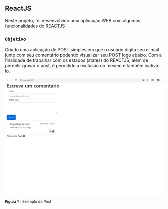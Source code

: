 ## ReactJS

Neste projeto, foi desenvolvido uma aplicação WEB com algumas funcionalidades do REACTJS

### `Objetivo`

Criado uma aplicação de POST simples em que o usuário digita seu e-mail junto com seu comentário podendo visualizar seu POST logo abaixo. Com a finalidade de trabalhar com os estados (states) do REACTJS, além de permitir gravar o post, é permitido a exclusão do mesmo e também inativá-lo.

![Post](https://github.com/Diego008/PostReactJS/blob/master/img_without_bond/post.jpg)
<sub>**Figura 1** - Exemplo do Post</sub>

